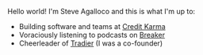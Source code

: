 Hello world! I'm Steve Agalloco and this is what I'm up to:

* Building software and teams at [Credit Karma](https://www.creditkarma.com)
* Voraciously listening to podcasts on [Breaker](https://www.breaker.audio)
* Cheerleader of [Tradier](https://tradier.com) (I was a co-founder)
